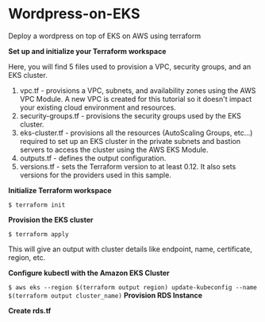 # Wordpress-on-EKS
Deploy a wordpress on top of EKS on AWS using terraform

**Set up and initialize your Terraform workspace**

Here, you will find 5 files used to provision a VPC, security groups, and an EKS cluster.

1. vpc.tf - provisions a VPC, subnets, and availability zones using the AWS VPC Module. A new VPC is created for this tutorial so it doesn't impact your existing cloud environment and resources.
2. security-groups.tf - provisions the security groups used by the EKS cluster.
3. eks-cluster.tf - provisions all the resources (AutoScaling Groups, etc...) required to set up an EKS cluster in the private subnets and bastion servers to access the cluster using the AWS EKS Module.
4. outputs.tf - defines the output configuration.
5. versions.tf - sets the Terraform version to at least 0.12. It also sets versions for the providers used in this sample.

**Initialize Terraform workspace**

```$ terraform init```

**Provision the EKS cluster**

```$ terraform apply```

This will give an output with cluster details like endpoint, name, certificate, region, etc.

**Configure kubectl with the Amazon EKS Cluster**

```$ aws eks --region $(terraform output region) update-kubeconfig --name $(terraform output cluster_name)```
**Provision RDS Instance**

**Create rds.tf**



